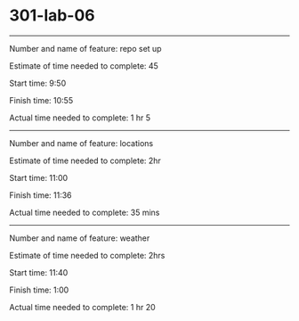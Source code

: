 # 301-lab-06

---

Number and name of feature: repo set up

Estimate of time needed to complete: 45

Start time: 9:50

Finish time: 10:55

Actual time needed to complete: 1 hr 5

---

Number and name of feature: locations

Estimate of time needed to complete: 2hr

Start time: 11:00

Finish time: 11:36

Actual time needed to complete: 35 mins

---

Number and name of feature: weather

Estimate of time needed to complete: 2hrs

Start time: 11:40

Finish time: 1:00

Actual time needed to complete: 1 hr 20

